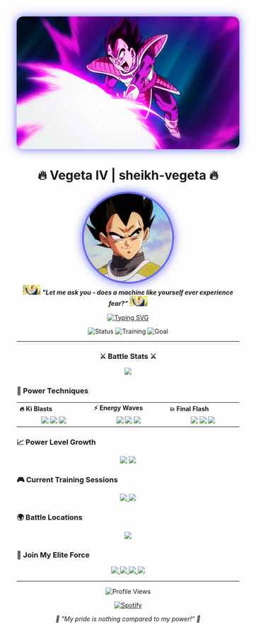 <div align="center">
  <img src="images/R.gif" width="100%" height="300px" style="object-fit: cover; border-radius: 15px; box-shadow: 0 0 20px #6366F1"/>
</div>

<h1 align="center">
  🔥 Vegeta IV | sheikh-vegeta 🔥
</h1>

<div align="center">
  <img src="images/b3f303e796ad62a7306bcd4ceb5ef4ae.jpg" width="200px" style="border-radius: 50%; border: 4px solid #6366F1; box-shadow: 0 0 20px #6366F1"/>
</div>

<div align="center">
  <img src="images/vegeta-dragon-ball-z.gif" width="40px">
  <b><i>"Let me ask you - does a machine like yourself ever experience fear?"</i></b>
  <img src="images/vegeta-dragon-ball-z.gif" width="40px">
</div>

<div align="center">
  
  [![Typing SVG](https://readme-typing-svg.demolab.com?font=Fira+Code&pause=1000&color=6366F1&center=true&vCenter=true&width=435&lines=Prince+of+All+Saiyans;Full+Stack+Developer;he%2Fhim;Power+Level+Over+9000)](https://git.io/typing-svg)
  
</div>

<div align="center">
  
  ![Status](https://img.shields.io/badge/Power%20Level-Over%209000-ff69b4?style=for-the-badge&logo=dragon)
  ![Training](https://img.shields.io/badge/Training-Always-red?style=for-the-badge&logo=fire)
  ![Goal](https://img.shields.io/badge/Goal-Surpass%20Kakarot-blue?style=for-the-badge&logo=power)
  
</div>

---

<div align="center">
  <h3>⚔️ Battle Stats ⚔️</h3>
  <img src="https://github-stats-alpha.vercel.app/api?username=sheikh-vegeta&cc=000&tc=6366F1&ic=fff&bc=0000">
</div>

### 🌟 Power Techniques

<div align="center">
  <table>
    <tr>
      <td valign="center" width="100px"><b>🔥 Ki Blasts</b></td>
      <td valign="center" width="100px"><b>⚡ Energy Waves</b></td>
      <td valign="center" width="100px"><b>💥 Final Flash</b></td>
    </tr>
    <tr>
      <td valign="center" align="center" width="300px">
        <img src="https://img.shields.io/badge/React-61DAFB?style=flat-square&logo=react&logoColor=black" height="25"/> 
        <img src="https://img.shields.io/badge/Vue-4FC08D?style=flat-square&logo=vue.js&logoColor=white" height="25"/>
        <img src="https://img.shields.io/badge/Svelte-FF3E00?style=flat-square&logo=svelte&logoColor=white" height="25"/>
      </td>
      <td valign="center" align="center" width="300px">
        <img src="https://img.shields.io/badge/Node.js-339933?style=flat-square&logo=node.js&logoColor=white" height="25"/>
        <img src="https://img.shields.io/badge/TypeScript-3178C6?style=flat-square&logo=typescript&logoColor=white" height="25"/>
        <img src="https://img.shields.io/badge/Go-00ADD8?style=flat-square&logo=go&logoColor=white" height="25"/>
      </td>
      <td valign="center" align="center" width="300px">
        <img src="https://img.shields.io/badge/AWS-232F3E?style=flat-square&logo=amazon-aws&logoColor=white" height="25"/>
        <img src="https://img.shields.io/badge/Docker-2496ED?style=flat-square&logo=docker&logoColor=white" height="25"/>
        <img src="https://img.shields.io/badge/Kubernetes-326CE5?style=flat-square&logo=kubernetes&logoColor=white" height="25"/>
      </td>
    </tr>
  </table>
</div>

### 📈 Power Level Growth

<div align="center">
  <img height="180em" src="https://github-readme-stats.vercel.app/api?username=sheikh-vegeta&show_icons=true&theme=tokyonight&include_all_commits=true&count_private=true&hide_border=true&bg_color=0D1117&title_color=6366F1&icon_color=6366F1"/>
  <img height="180em" src="https://github-readme-streak-stats.herokuapp.com/?user=sheikh-vegeta&theme=tokyonight&hide_border=true&background=0D1117&stroke=6366F1&ring=6366F1&fire=ff69b4"/>
</div>

### 🎮 Current Training Sessions

<div align="center">
  <a href="https://github.com/sheikh-vegeta/project1">
    <img src="https://github-readme-stats.vercel.app/api/pin/?username=sheikh-vegeta&repo=project1&theme=tokyonight&hide_border=true&bg_color=0D1117&title_color=6366F1&icon_color=6366F1"/>
  </a>
  <a href="https://github.com/sheikh-vegeta/project2">
    <img src="https://github-readme-stats.vercel.app/api/pin/?username=sheikh-vegeta&repo=project2&theme=tokyonight&hide_border=true&bg_color=0D1117&title_color=6366F1&icon_color=6366F1"/>
  </a>
</div>

### 🌍 Battle Locations

<div align="center">
  <img src="https://github-contribution-graph.ez4o.com/?username=sheikh-vegeta&theme=purple&hide_border=true&bg_color=0D1117&color=6366F1"/>
</div>

### 🤝 Join My Elite Force

<div align="center">
  <a href="https://linkedin.com/in/sheikh-vegeta">
    <img src="https://img.shields.io/badge/-LinkedIn-%230A66C2?style=for-the-badge&logo=linkedin&logoColor=white"/>
  </a>
  <a href="https://twitter.com/sheikh_vegeta">
    <img src="https://img.shields.io/badge/-Twitter-%231DA1F2?style=for-the-badge&logo=twitter&logoColor=white"/>
  </a>
  <a href="https://sheikh-vegeta.dev">
    <img src="https://img.shields.io/badge/-Battle%20Portal-%236366F1?style=for-the-badge&logo=safari&logoColor=white"/>
  </a>
  <a href="mailto:contact@sheikh-vegeta.dev">
    <img src="https://img.shields.io/badge/-Send%20Signal-%23EA4335?style=for-the-badge&logo=gmail&logoColor=white"/>
  </a>
</div>

---

<div align="center">
  <img src="https://komarev.com/ghpvc/?username=sheikh-vegeta&color=6366F1&style=for-the-badge&label=Power+Level+Scanned" alt="Profile Views" />
</div>

<div align="center">
  
  [![Spotify](https://novatorem-git-master.sheikh-vegeta.vercel.app/api/spotify)](https://open.spotify.com/user/sheikh-vegeta)
  
</div>

<p align="center">
  <em>💫 "My pride is nothing compared to my power!" 💫</em>
</p>
